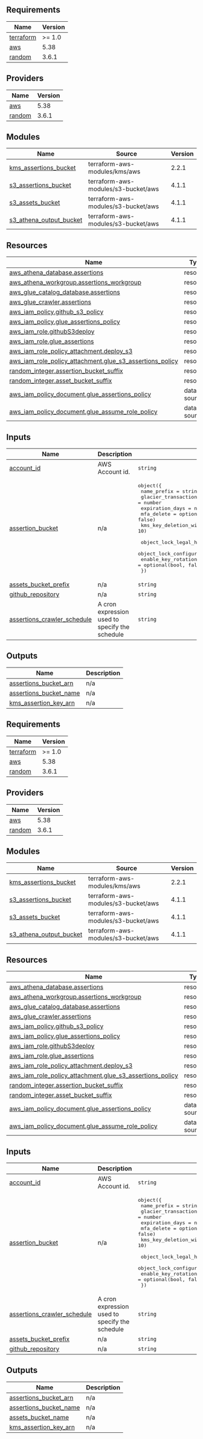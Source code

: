 ## Requirements

| Name | Version |
|------|---------|
| <a name="requirement_terraform"></a> [terraform](#requirement\_terraform) | >= 1.0 |
| <a name="requirement_aws"></a> [aws](#requirement\_aws) | 5.38 |
| <a name="requirement_random"></a> [random](#requirement\_random) | 3.6.1 |

## Providers

| Name | Version |
|------|---------|
| <a name="provider_aws"></a> [aws](#provider\_aws) | 5.38 |
| <a name="provider_random"></a> [random](#provider\_random) | 3.6.1 |

## Modules

| Name | Source | Version |
|------|--------|---------|
| <a name="module_kms_assertions_bucket"></a> [kms\_assertions\_bucket](#module\_kms\_assertions\_bucket) | terraform-aws-modules/kms/aws | 2.2.1 |
| <a name="module_s3_assertions_bucket"></a> [s3\_assertions\_bucket](#module\_s3\_assertions\_bucket) | terraform-aws-modules/s3-bucket/aws | 4.1.1 |
| <a name="module_s3_assets_bucket"></a> [s3\_assets\_bucket](#module\_s3\_assets\_bucket) | terraform-aws-modules/s3-bucket/aws | 4.1.1 |
| <a name="module_s3_athena_output_bucket"></a> [s3\_athena\_output\_bucket](#module\_s3\_athena\_output\_bucket) | terraform-aws-modules/s3-bucket/aws | 4.1.1 |

## Resources

| Name | Type |
|------|------|
| [aws_athena_database.assertions](https://registry.terraform.io/providers/hashicorp/aws/5.38/docs/resources/athena_database) | resource |
| [aws_athena_workgroup.assertions_workgroup](https://registry.terraform.io/providers/hashicorp/aws/5.38/docs/resources/athena_workgroup) | resource |
| [aws_glue_catalog_database.assertions](https://registry.terraform.io/providers/hashicorp/aws/5.38/docs/resources/glue_catalog_database) | resource |
| [aws_glue_crawler.assertions](https://registry.terraform.io/providers/hashicorp/aws/5.38/docs/resources/glue_crawler) | resource |
| [aws_iam_policy.github_s3_policy](https://registry.terraform.io/providers/hashicorp/aws/5.38/docs/resources/iam_policy) | resource |
| [aws_iam_policy.glue_assertions_policy](https://registry.terraform.io/providers/hashicorp/aws/5.38/docs/resources/iam_policy) | resource |
| [aws_iam_role.githubS3deploy](https://registry.terraform.io/providers/hashicorp/aws/5.38/docs/resources/iam_role) | resource |
| [aws_iam_role.glue_assertions](https://registry.terraform.io/providers/hashicorp/aws/5.38/docs/resources/iam_role) | resource |
| [aws_iam_role_policy_attachment.deploy_s3](https://registry.terraform.io/providers/hashicorp/aws/5.38/docs/resources/iam_role_policy_attachment) | resource |
| [aws_iam_role_policy_attachment.glue_s3_assertions_policy](https://registry.terraform.io/providers/hashicorp/aws/5.38/docs/resources/iam_role_policy_attachment) | resource |
| [random_integer.assertion_bucket_suffix](https://registry.terraform.io/providers/hashicorp/random/3.6.1/docs/resources/integer) | resource |
| [random_integer.asset_bucket_suffix](https://registry.terraform.io/providers/hashicorp/random/3.6.1/docs/resources/integer) | resource |
| [aws_iam_policy_document.glue_assertions_policy](https://registry.terraform.io/providers/hashicorp/aws/5.38/docs/data-sources/iam_policy_document) | data source |
| [aws_iam_policy_document.glue_assume_role_policy](https://registry.terraform.io/providers/hashicorp/aws/5.38/docs/data-sources/iam_policy_document) | data source |

## Inputs

| Name | Description | Type | Default | Required |
|------|-------------|------|---------|:--------:|
| <a name="input_account_id"></a> [account\_id](#input\_account\_id) | AWS Account id. | `string` | n/a | yes |
| <a name="input_assertion_bucket"></a> [assertion\_bucket](#input\_assertion\_bucket) | n/a | <pre>object({<br>    name_prefix                     = string<br>    glacier_transaction_days        = number<br>    expiration_days                 = number<br>    mfa_delete                      = optional(bool, false)<br>    kms_key_deletion_window_in_days = optional(number, 10)<br><br>    object_lock_legal_hold_status = optional(bool, false)<br>    object_lock_configuration     = optional(any, null)<br>    enable_key_rotation           = optional(bool, false)<br>  })</pre> | n/a | yes |
| <a name="input_assets_bucket_prefix"></a> [assets\_bucket\_prefix](#input\_assets\_bucket\_prefix) | n/a | `string` | n/a | yes |
| <a name="input_github_repository"></a> [github\_repository](#input\_github\_repository) | n/a | `string` | n/a | yes |
| <a name="input_assertions_crawler_schedule"></a> [assertions\_crawler\_schedule](#input\_assertions\_crawler\_schedule) | A cron expression used to specify the schedule | `string` | `null` | no |

## Outputs

| Name | Description |
|------|-------------|
| <a name="output_assertions_bucket_arn"></a> [assertions\_bucket\_arn](#output\_assertions\_bucket\_arn) | n/a |
| <a name="output_assertions_bucket_name"></a> [assertions\_bucket\_name](#output\_assertions\_bucket\_name) | n/a |
| <a name="output_kms_assertion_key_arn"></a> [kms\_assertion\_key\_arn](#output\_kms\_assertion\_key\_arn) | n/a |

<!-- BEGIN_TF_DOCS -->
## Requirements

| Name | Version |
|------|---------|
| <a name="requirement_terraform"></a> [terraform](#requirement\_terraform) | >= 1.0 |
| <a name="requirement_aws"></a> [aws](#requirement\_aws) | 5.38 |
| <a name="requirement_random"></a> [random](#requirement\_random) | 3.6.1 |

## Providers

| Name | Version |
|------|---------|
| <a name="provider_aws"></a> [aws](#provider\_aws) | 5.38 |
| <a name="provider_random"></a> [random](#provider\_random) | 3.6.1 |

## Modules

| Name | Source | Version |
|------|--------|---------|
| <a name="module_kms_assertions_bucket"></a> [kms\_assertions\_bucket](#module\_kms\_assertions\_bucket) | terraform-aws-modules/kms/aws | 2.2.1 |
| <a name="module_s3_assertions_bucket"></a> [s3\_assertions\_bucket](#module\_s3\_assertions\_bucket) | terraform-aws-modules/s3-bucket/aws | 4.1.1 |
| <a name="module_s3_assets_bucket"></a> [s3\_assets\_bucket](#module\_s3\_assets\_bucket) | terraform-aws-modules/s3-bucket/aws | 4.1.1 |
| <a name="module_s3_athena_output_bucket"></a> [s3\_athena\_output\_bucket](#module\_s3\_athena\_output\_bucket) | terraform-aws-modules/s3-bucket/aws | 4.1.1 |

## Resources

| Name | Type |
|------|------|
| [aws_athena_database.assertions](https://registry.terraform.io/providers/hashicorp/aws/5.38/docs/resources/athena_database) | resource |
| [aws_athena_workgroup.assertions_workgroup](https://registry.terraform.io/providers/hashicorp/aws/5.38/docs/resources/athena_workgroup) | resource |
| [aws_glue_catalog_database.assertions](https://registry.terraform.io/providers/hashicorp/aws/5.38/docs/resources/glue_catalog_database) | resource |
| [aws_glue_crawler.assertions](https://registry.terraform.io/providers/hashicorp/aws/5.38/docs/resources/glue_crawler) | resource |
| [aws_iam_policy.github_s3_policy](https://registry.terraform.io/providers/hashicorp/aws/5.38/docs/resources/iam_policy) | resource |
| [aws_iam_policy.glue_assertions_policy](https://registry.terraform.io/providers/hashicorp/aws/5.38/docs/resources/iam_policy) | resource |
| [aws_iam_role.githubS3deploy](https://registry.terraform.io/providers/hashicorp/aws/5.38/docs/resources/iam_role) | resource |
| [aws_iam_role.glue_assertions](https://registry.terraform.io/providers/hashicorp/aws/5.38/docs/resources/iam_role) | resource |
| [aws_iam_role_policy_attachment.deploy_s3](https://registry.terraform.io/providers/hashicorp/aws/5.38/docs/resources/iam_role_policy_attachment) | resource |
| [aws_iam_role_policy_attachment.glue_s3_assertions_policy](https://registry.terraform.io/providers/hashicorp/aws/5.38/docs/resources/iam_role_policy_attachment) | resource |
| [random_integer.assertion_bucket_suffix](https://registry.terraform.io/providers/hashicorp/random/3.6.1/docs/resources/integer) | resource |
| [random_integer.asset_bucket_suffix](https://registry.terraform.io/providers/hashicorp/random/3.6.1/docs/resources/integer) | resource |
| [aws_iam_policy_document.glue_assertions_policy](https://registry.terraform.io/providers/hashicorp/aws/5.38/docs/data-sources/iam_policy_document) | data source |
| [aws_iam_policy_document.glue_assume_role_policy](https://registry.terraform.io/providers/hashicorp/aws/5.38/docs/data-sources/iam_policy_document) | data source |

## Inputs

| Name | Description | Type | Default | Required |
|------|-------------|------|---------|:--------:|
| <a name="input_account_id"></a> [account\_id](#input\_account\_id) | AWS Account id. | `string` | n/a | yes |
| <a name="input_assertion_bucket"></a> [assertion\_bucket](#input\_assertion\_bucket) | n/a | <pre>object({<br>    name_prefix                     = string<br>    glacier_transaction_days        = number<br>    expiration_days                 = number<br>    mfa_delete                      = optional(bool, false)<br>    kms_key_deletion_window_in_days = optional(number, 10)<br><br>    object_lock_legal_hold_status = optional(bool, false)<br>    object_lock_configuration     = optional(any, null)<br>    enable_key_rotation           = optional(bool, false)<br>  })</pre> | n/a | yes |
| <a name="input_assertions_crawler_schedule"></a> [assertions\_crawler\_schedule](#input\_assertions\_crawler\_schedule) | A cron expression used to specify the schedule | `string` | `null` | no |
| <a name="input_assets_bucket_prefix"></a> [assets\_bucket\_prefix](#input\_assets\_bucket\_prefix) | n/a | `string` | n/a | yes |
| <a name="input_github_repository"></a> [github\_repository](#input\_github\_repository) | n/a | `string` | n/a | yes |

## Outputs

| Name | Description |
|------|-------------|
| <a name="output_assertions_bucket_arn"></a> [assertions\_bucket\_arn](#output\_assertions\_bucket\_arn) | n/a |
| <a name="output_assertions_bucket_name"></a> [assertions\_bucket\_name](#output\_assertions\_bucket\_name) | n/a |
| <a name="output_assets_bucket_name"></a> [assets\_bucket\_name](#output\_assets\_bucket\_name) | n/a |
| <a name="output_kms_assertion_key_arn"></a> [kms\_assertion\_key\_arn](#output\_kms\_assertion\_key\_arn) | n/a |
<!-- END_TF_DOCS -->